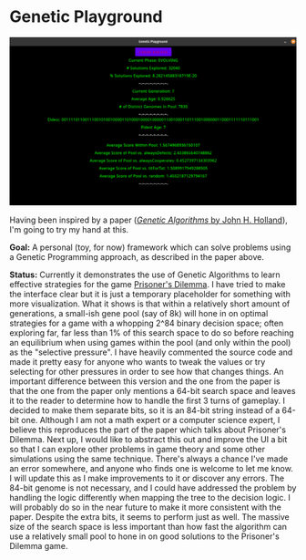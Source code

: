 # Genetic Playground

![Mid-Simulation](images/geneticPlaygroundScreen.png)

Having been inspired by a paper ([*Genetic Algorithms* by John H. Holland](http://www2.econ.iastate.edu/tesfatsi/holland.GAIntro.htm)), I'm going to try my hand at this.

**Goal:** A personal (toy, for now) framework which can solve problems using a Genetic Programming approach, as described in the paper above.

**Status:** Currently it demonstrates the use of Genetic Algorithms to learn effective strategies for the game [Prisoner's Dilemma](https://en.wikipedia.org/wiki/Prisoner%27s_dilemma). I have tried to make the interface clear but it is just a temporary placeholder for something with more visualization. What it shows is that within a relatively short amount of generations, a small-ish gene pool (say of 8k) will hone in on optimal strategies for a game with a whopping 2^84 binary decision space; often exploring far, far less than 1% of this search space to do so before reaching an equilibrium when using games within the pool (and only within the pool) as the "selective pressure". I have heavily commented the source code and made it pretty easy for anyone who wants to tweak the values or try selecting for other pressures in order to see how that changes things. An important difference between this version and the one from the paper is that the one from the paper only mentions a 64-bit search space and leaves it to the reader to determine how to handle the first 3 turns of gameplay. I decided to make them separate bits, so it is an 84-bit string instead of a 64-bit one. Although I am not a math expert or a computer science expert, I believe this reproduces the part of the paper which talks about Prisoner's Dilemma. Next up, I would like to abstract this out and improve the UI a bit so that I can explore other problems in game theory and some other simulations using the same technique. There's always a chance I've made an error somewhere, and anyone who finds one is welcome to let me know. I will update this as I make improvements to it or discover any errors. The 84-bit genome is not necessary, and I could have addressed the problem by handling the logic differently when mapping the tree to the decision logic. I will probably do so in the near future to make it more consistent with the paper. Despite the extra bits, it seems to perform just as well. The massive size of the search space is less important than how fast the algorithm can use a relatively small pool to hone in on good solutions to the Prisoner's Dilemma game.
